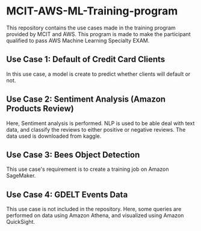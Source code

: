 # MCIT-AWS-ML-Training-program
This repository contains the use cases made in the training program provided by MCIT and AWS. This program is made to make the participant qualified to pass AWS Machine Learning Specialty EXAM.

## Use Case 1: Default of Credit Card Clients
In this use case, a model is create to predict whether clients will default or not.

## Use Case 2: Sentiment Analysis (Amazon Products Review)
Here, Sentiment analysis is performed. NLP is used to be able deal with text data, and classify the reviews to either positive or negative reviews. The data used is downloaded from kaggle.

## Use Case 3: Bees Object Detection
This use case's requirement is to create a training job on Amazon SageMaker.

## Use Case 4: GDELT Events Data
This use case is not included in the repository. Here, some queries are performed on data using Amazon Athena, and visualized using Amazon QuickSight.
